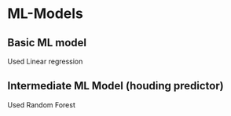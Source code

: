 # ML-Models

## Basic ML model
Used Linear regression 

## Intermediate ML Model (houding predictor)
Used Random Forest 
